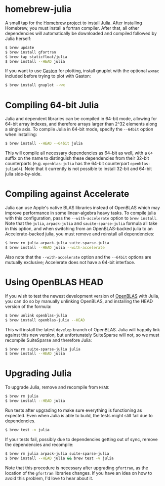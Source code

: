 homebrew-julia
==============

A small tap for the [Homebrew project](http://mxcl.github.com/homebrew/) to install [Julia](http://julialang.org/). After installing Homebrew, you must install a fortran compiler. After that, all other dependencies will automatically be downloaded and compiled followed by Julia herself:

```bash
$ brew update
$ brew install gfortran
$ brew tap staticfloat/julia
$ brew install --HEAD julia
```

If you want to use [Gaston](https://bitbucket.org/mbaz/gaston) for plotting, install gnuplot with the optional `wxmac` included before trying to plot with Gaston:

```bash
$ brew install gnuplot --wx
```

Compiling 64-bit Julia
======================
Julia and dependent libraries can be compiled in 64-bit mode, allowing for 64-bit array indexes, and therefore arrays larger than 2^32 elements along a single axis.  To compile Julia in 64-bit mode, specify the `--64bit` option when installing:

```bash
$ brew install --HEAD --64bit julia
```

This will compile all necessary dependencies as 64-bit as well, with a `64` suffix on the name to distinguish these dependencies from their 32-bit counterparts (e.g. `openblas-julia` has the 64-bit counterpart `openblas-julia64`).  Note that it currently is not possible to install 32-bit and 64-bit julia side-by-side.


Compiling against Accelerate
============================

Julia can use Apple's native BLAS libraries instead of OpenBLAS which may improve performance in some linear-algebra heavy tasks. To compile julia with this configuration, pass the `--with-accelerate` option to `brew install`.  Note that the `julia`, `arpack-julia` and `sauite-sparse-julia` formula all take in this option, and when switching from an OpenBLAS-backed julia to an Accelerate-backed julia, you must remove and reinstall all dependencies:

```bash
$ brew rm julia arpack-julia suite-sparse-julia
$ brew install --HEAD julia --with-accelerate
```

Also note that the `--with-accelerate` option and the `--64bit` options are mutually exclusive; Accelerate does not have a 64-bit interface.


Using OpenBLAS HEAD
===================
If you wish to test the newest development version of [OpenBLAS](https://github.com/xianyi/OpenBLAS) with Julia, you can do so by manually unlinking OpenBLAS, and installing the HEAD version of the formula:

```bash
$ brew unlink openblas-julia
$ brew install openblas-julia --HEAD
```

This will install the latest `develop` branch of OpenBLAS.  Julia will happily link against this new version, but unfortunately SuiteSparse will not, so we must recompile SuiteSparse and therefore Julia:

```bash
$ brew rm suite-sparse-julia julia
$ brew install --HEAD julia
```

Upgrading Julia
===============
To upgrade Julia, remove and recompile from `HEAD`:

```bash
$ brew rm julia
$ brew install --HEAD julia
```

Run tests after upgrading to make sure everything is functioning as expected. Even when Julia is able to build, the tests might still fail due to dependencies.

```bash
$ brew test -v julia
```

If your tests fail, possibly due to dependencies getting out of sync, remove the dependencies and recompile:

```bash
$ brew rm julia arpack-julia suite-sparse-julia
$ brew install --HEAD julia && brew test -v julia
```

Note that this procedure is necessary after upgrading `gfortran`, as the location of the `gfortran` libraries changes.  If you have an idea on how to avoid this problem, I'd love to hear about it.
